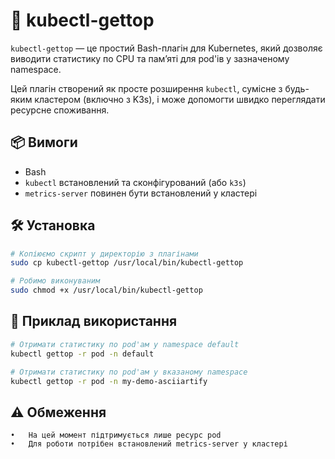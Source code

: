 # 🔧 kubectl-gettop

`kubectl-gettop` — це простий Bash-плагін для Kubernetes, який дозволяє виводити статистику по CPU та памʼяті для pod'ів у зазначеному namespace.

Цей плагін створений як просте розширення `kubectl`, сумісне з будь-яким кластером (включно з K3s), і може допомогти швидко переглядати ресурсне споживання.

## 📦 Вимоги

- Bash
- `kubectl` встановлений та сконфігурований (або `k3s`)
- `metrics-server` повинен бути встановлений у кластері

## 🛠 Установка

```bash
# Копіюємо скрипт у директорію з плагінами
sudo cp kubectl-gettop /usr/local/bin/kubectl-gettop

# Робимо виконуваним
sudo chmod +x /usr/local/bin/kubectl-gettop
```

## 🚀 Приклад використання

```bash
# Отримати статистику по pod'ам у namespace default
kubectl gettop -r pod -n default

# Отримати статистику по pod'ам у вказаному namespace
kubectl gettop -r pod -n my-demo-asciiartify
```

## ⚠️  Обмеження
	•	На цей момент підтримується лише ресурс pod
	•	Для роботи потрібен встановлений metrics-server у кластері
